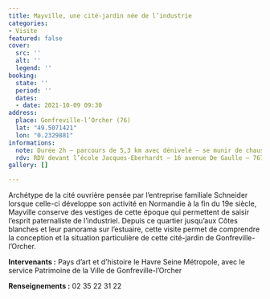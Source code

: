 ```yaml
---
title: Mayville, une cité-jardin née de l’industrie
categories:
- Visite
featured: false
cover:
  src: ''
  alt: ''
  legend: ''
booking:
  state: ''
  period: ''
  dates:
  - date: 2021-10-09 09:30
address:
  place: Gonfreville-l’Orcher (76)
  lat: "49.5071421"
  lon: "0.2329881"
informations:
  note: Durée 2h – parcours de 5,3 km avec dénivelé – se munir de chaussures de marche.
  rdv: RDV devant l’école Jacques-Eberhardt – 16 avenue De Gaulle – 76700 Gonfreville-l’Orcher
gallery: []

---
```

Archétype de la cité ouvrière pensée par l’entreprise familiale Schneider lorsque celle-ci développe son activité en Normandie à la fin du 19e siècle, Mayville conserve des vestiges de cette époque qui permettent de saisir l’esprit paternaliste de l’industriel. Depuis ce quartier jusqu’aux Côtes blanches et leur panorama sur l’estuaire, cette visite permet de comprendre la conception et la situation particulière de cette cité-jardin de Gonfreville-l’Orcher.

**Intervenants :** Pays d’art et d’histoire le Havre Seine Métropole, avec le service Patrimoine de la Ville de Gonfreville-l’Orcher

**Renseignements :** 02 35 22 31 22